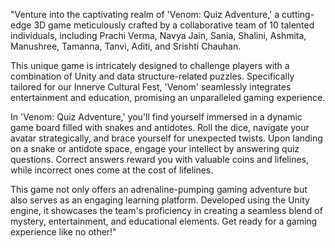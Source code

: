 "Venture into the captivating realm of 'Venom: Quiz Adventure,' a cutting-edge 3D game meticulously crafted by a collaborative team of 10 talented individuals, including Prachi Verma, Navya Jain, Sania, Shalini, Ashmita, Manushree, Tamanna, Tanvi, Aditi, and Srishti Chauhan.

This unique game is intricately designed to challenge players with a combination of Unity and data structure-related puzzles. Specifically tailored for our Innerve Cultural Fest, 'Venom' seamlessly integrates entertainment and education, promising an unparalleled gaming experience.

In 'Venom: Quiz Adventure,' you'll find yourself immersed in a dynamic game board filled with snakes and antidotes. Roll the dice, navigate your avatar strategically, and brace yourself for unexpected twists. Upon landing on a snake or antidote space, engage your intellect by answering quiz questions. Correct answers reward you with valuable coins and lifelines, while incorrect ones come at the cost of lifelines. 

This game not only offers an adrenaline-pumping gaming adventure but also serves as an engaging learning platform. Developed using the Unity engine, it showcases the team's proficiency in creating a seamless blend of mystery, entertainment, and educational elements. Get ready for a gaming experience like no other!"
